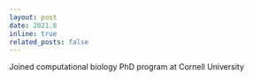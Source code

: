 ```yaml
---
layout: post
date: 2021.8
inline: true
related_posts: false
---
```


Joined computational biology PhD program at Cornell University
